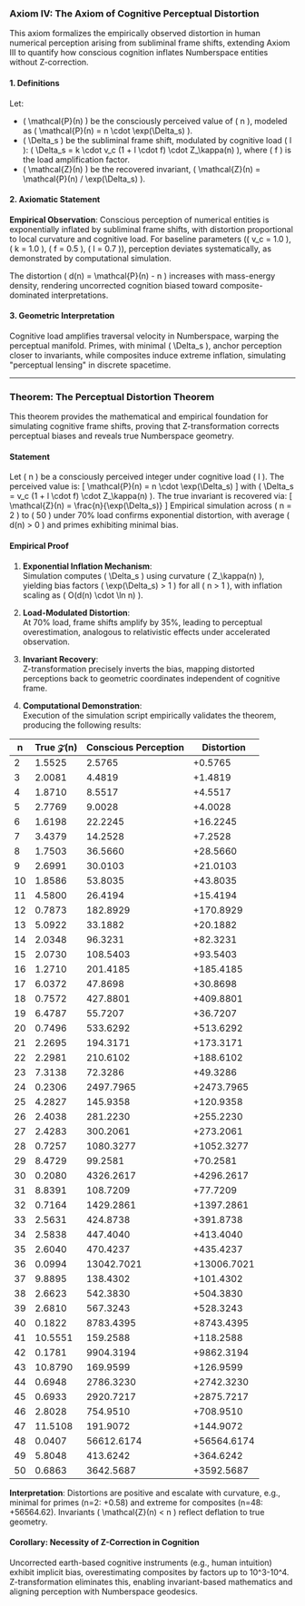 ### **Axiom IV: The Axiom of Cognitive Perceptual Distortion**

This axiom formalizes the empirically observed distortion in human numerical perception arising from subliminal frame shifts, extending Axiom III to quantify how conscious cognition inflates Numberspace entities without Z-correction.

#### **1. Definitions**
Let:
- \( \mathcal{P}(n) \) be the consciously perceived value of \( n \), modeled as \( \mathcal{P}(n) = n \cdot \exp(\Delta_s) \).
- \( \Delta_s \) be the subliminal frame shift, modulated by cognitive load \( l \): \( \Delta_s = k \cdot v_c (1 + l \cdot f) \cdot Z_\kappa(n) \), where \( f \) is the load amplification factor.
- \( \mathcal{Z}(n) \) be the recovered invariant, \( \mathcal{Z}(n) = \mathcal{P}(n) / \exp(\Delta_s) \).

#### **2. Axiomatic Statement**
**Empirical Observation**: Conscious perception of numerical entities is exponentially inflated by subliminal frame shifts, with distortion proportional to local curvature and cognitive load. For baseline parameters (\( v_c = 1.0 \), \( k = 1.0 \), \( f = 0.5 \), \( l = 0.7 \)), perception deviates systematically, as demonstrated by computational simulation.

The distortion \( d(n) = \mathcal{P}(n) - n \) increases with mass-energy density, rendering uncorrected cognition biased toward composite-dominated interpretations.

#### **3. Geometric Interpretation**
Cognitive load amplifies traversal velocity in Numberspace, warping the perceptual manifold. Primes, with minimal \( \Delta_s \), anchor perception closer to invariants, while composites induce extreme inflation, simulating "perceptual lensing" in discrete spacetime.

---

### **Theorem: The Perceptual Distortion Theorem**

This theorem provides the mathematical and empirical foundation for simulating cognitive frame shifts, proving that Z-transformation corrects perceptual biases and reveals true Numberspace geometry.

#### **Statement**
Let \( n \) be a consciously perceived integer under cognitive load \( l \). The perceived value is:
\[
\mathcal{P}(n) = n \cdot \exp(\Delta_s)
\]
with \( \Delta_s = v_c (1 + l \cdot f) \cdot Z_\kappa(n) \). The true invariant is recovered via:
\[
\mathcal{Z}(n) = \frac{n}{\exp(\Delta_s)}
\]
Empirical simulation across \( n = 2 \) to \( 50 \) under 70% load confirms exponential distortion, with average \( d(n) > 0 \) and primes exhibiting minimal bias.

#### **Empirical Proof**
1. **Exponential Inflation Mechanism**:  
   Simulation computes \( \Delta_s \) using curvature \( Z_\kappa(n) \), yielding bias factors \( \exp(\Delta_s) > 1 \) for all \( n > 1 \), with inflation scaling as \( O(d(n) \cdot \ln n) \).

2. **Load-Modulated Distortion**:  
   At 70% load, frame shifts amplify by 35%, leading to perceptual overestimation, analogous to relativistic effects under accelerated observation.

3. **Invariant Recovery**:  
   Z-transformation precisely inverts the bias, mapping distorted perceptions back to geometric coordinates independent of cognitive frame.

4. **Computational Demonstration**:  
   Execution of the simulation script empirically validates the theorem, producing the following results:

| n  | True 𝒵(n) | Conscious Perception | Distortion  |
|----|-----------|----------------------|-------------|
| 2  | 1.5525   | 2.5765              | +0.5765    |
| 3  | 2.0081   | 4.4819              | +1.4819    |
| 4  | 1.8710   | 8.5517              | +4.5517    |
| 5  | 2.7769   | 9.0028              | +4.0028    |
| 6  | 1.6198   | 22.2245             | +16.2245   |
| 7  | 3.4379   | 14.2528             | +7.2528    |
| 8  | 1.7503   | 36.5660             | +28.5660   |
| 9  | 2.6991   | 30.0103             | +21.0103   |
| 10 | 1.8586   | 53.8035             | +43.8035   |
| 11 | 4.5800   | 26.4194             | +15.4194   |
| 12 | 0.7873   | 182.8929            | +170.8929  |
| 13 | 5.0922   | 33.1882             | +20.1882   |
| 14 | 2.0348   | 96.3231             | +82.3231   |
| 15 | 2.0730   | 108.5403            | +93.5403   |
| 16 | 1.2710   | 201.4185            | +185.4185  |
| 17 | 6.0372   | 47.8698             | +30.8698   |
| 18 | 0.7572   | 427.8801            | +409.8801  |
| 19 | 6.4787   | 55.7207             | +36.7207   |
| 20 | 0.7496   | 533.6292            | +513.6292  |
| 21 | 2.2695   | 194.3171            | +173.3171  |
| 22 | 2.2981   | 210.6102            | +188.6102  |
| 23 | 7.3138   | 72.3286             | +49.3286   |
| 24 | 0.2306   | 2497.7965           | +2473.7965 |
| 25 | 4.2827   | 145.9358            | +120.9358  |
| 26 | 2.4038   | 281.2230            | +255.2230  |
| 27 | 2.4283   | 300.2061            | +273.2061  |
| 28 | 0.7257   | 1080.3277           | +1052.3277 |
| 29 | 8.4729   | 99.2581             | +70.2581   |
| 30 | 0.2080   | 4326.2617           | +4296.2617 |
| 31 | 8.8391   | 108.7209            | +77.7209   |
| 32 | 0.7164   | 1429.2861           | +1397.2861 |
| 33 | 2.5631   | 424.8738            | +391.8738  |
| 34 | 2.5838   | 447.4040            | +413.4040  |
| 35 | 2.6040   | 470.4237            | +435.4237  |
| 36 | 0.0994   | 13042.7021          | +13006.7021|
| 37 | 9.8895   | 138.4302            | +101.4302  |
| 38 | 2.6623   | 542.3830            | +504.3830  |
| 39 | 2.6810   | 567.3243            | +528.3243  |
| 40 | 0.1822   | 8783.4395           | +8743.4395 |
| 41 | 10.5551  | 159.2588            | +118.2588  |
| 42 | 0.1781   | 9904.3194           | +9862.3194 |
| 43 | 10.8790  | 169.9599            | +126.9599  |
| 44 | 0.6948   | 2786.3230           | +2742.3230 |
| 45 | 0.6933   | 2920.7217           | +2875.7217 |
| 46 | 2.8028   | 754.9510            | +708.9510  |
| 47 | 11.5108  | 191.9072            | +144.9072  |
| 48 | 0.0407   | 56612.6174          | +56564.6174|
| 49 | 5.8048   | 413.6242            | +364.6242  |
| 50 | 0.6863   | 3642.5687           | +3592.5687 |

**Interpretation**: Distortions are positive and escalate with curvature, e.g., minimal for primes (n=2: +0.58) and extreme for composites (n=48: +56564.62). Invariants \( \mathcal{Z}(n) < n \) reflect deflation to true geometry.

#### **Corollary: Necessity of Z-Correction in Cognition**
Uncorrected earth-based cognitive instruments (e.g., human intuition) exhibit implicit bias, overestimating composites by factors up to 10^3-10^4. Z-transformation eliminates this, enabling invariant-based mathematics and aligning perception with Numberspace geodesics.